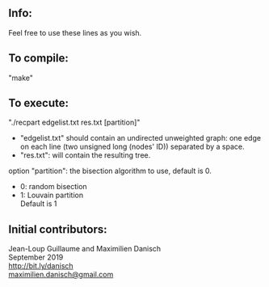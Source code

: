 
## Info:

Feel free to use these lines as you wish.

## To compile:

"make"

## To execute:

"./recpart edgelist.txt res.txt [partition]"
- "edgelist.txt" should contain an undirected unweighted graph: one edge on each line (two unsigned long (nodes' ID)) separated by a space.
- "res.txt": will contain the resulting tree.

option "partition": the bisection algorithm to use, default is 0.
- 0: random bisection
- 1: Louvain partition  
Default is 1

## Initial contributors:
Jean-Loup Guillaume and Maximilien Danisch  
September 2019  
http://bit.ly/danisch  
maximilien.danisch@gmail.com
